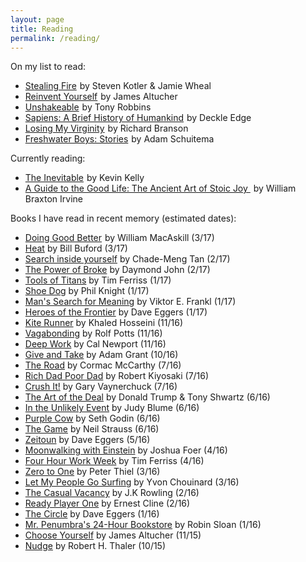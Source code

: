 ```yaml
---
layout: page
title: Reading
permalink: /reading/
---
```

On my list to read:
* <a target="_blank" href="https://www.amazon.com/gp/product/0062429655/ref=as_li_tl?ie=UTF8&camp=1789&creative=9325&creativeASIN=0062429655&linkCode=as2&tag=myblog06bf-20&linkId=f5e917dceacb4f2ad59e1bb0751ab2f9">Stealing Fire</a><img src="//ir-na.amazon-adsystem.com/e/ir?t=myblog06bf-20&l=am2&o=1&a=0062429655" width="1" height="1" border="0" alt="" style="border:none !important; margin:0px !important;" /> by Steven Kotler & Jamie Wheal
* <a target="_blank" href="https://www.amazon.com/gp/product/1541137132/ref=as_li_tl?ie=UTF8&camp=1789&creative=9325&creativeASIN=1541137132&linkCode=as2&tag=myblog06bf-20&linkId=a6d272e16a28eff6a4126e249fee1444">Reinvent Yourself</a><img src="//ir-na.amazon-adsystem.com/e/ir?t=myblog06bf-20&l=am2&o=1&a=1541137132" width="1" height="1" border="0" alt="" style="border:none !important; margin:0px !important;" /> by James Altucher
* <a target="_blank" href="https://www.amazon.com/gp/product/1501164589/ref=as_li_tl?ie=UTF8&camp=1789&creative=9325&creativeASIN=1501164589&linkCode=as2&tag=myblog06bf-20&linkId=107f2d96e599cf7ad9fdffcaeb90b32e">Unshakeable</a><img src="//ir-na.amazon-adsystem.com/e/ir?t=myblog06bf-20&l=am2&o=1&a=1501164589" width="1" height="1" border="0" alt="" style="border:none !important; margin:0px !important;" /> by Tony Robbins
* <a target="_blank" href="https://www.amazon.com/gp/product/0062316095/ref=as_li_tl?ie=UTF8&camp=1789&creative=9325&creativeASIN=0062316095&linkCode=as2&tag=myblog06bf-20&linkId=5198f9031abf6ce66f3521ae0677d28a">Sapiens: A Brief History of Humankind</a><img src="//ir-na.amazon-adsystem.com/e/ir?t=myblog06bf-20&l=am2&o=1&a=0062316095" width="1" height="1" border="0" alt="" style="border:none !important; margin:0px !important;" /> by Deckle Edge
* <a target="_blank" href="https://www.amazon.com/gp/product/0307720748/ref=as_li_tl?ie=UTF8&camp=1789&creative=9325&creativeASIN=0307720748&linkCode=as2&tag=myblog06bf-20&linkId=a78ce9a2a6e8ee07c3838b66f903d286">Losing My Virginity</a><img src="//ir-na.amazon-adsystem.com/e/ir?t=myblog06bf-20&l=am2&o=1&a=0307720748" width="1" height="1" border="0" alt="" style="border:none !important; margin:0px !important;" /> by Richard Branson
* <a target="_blank" href="https://www.amazon.com/gp/product/B00BBPW0WE/ref=as_li_tl?ie=UTF8&camp=1789&creative=9325&creativeASIN=B00BBPW0WE&linkCode=as2&tag=myblog06bf-20&linkId=ffa4b39078198a33793e0ef56f0d9801">Freshwater Boys: Stories</a><img src="//ir-na.amazon-adsystem.com/e/ir?t=myblog06bf-20&l=am2&o=1&a=B00BBPW0WE" width="1" height="1" border="0" alt="" style="border:none !important; margin:0px !important;" /> by Adam Schuitema

Currently reading:
* <a target="_blank" href="https://www.amazon.com/gp/product/0525428089/ref=as_li_tl?ie=UTF8&camp=1789&creative=9325&creativeASIN=0525428089&linkCode=as2&tag=myblog06bf-20&linkId=c1b436a6bcdf3adbb5c755092579e147">The Inevitable</a><img src="//ir-na.amazon-adsystem.com/e/ir?t=myblog06bf-20&l=am2&o=1&a=0525428089" width="1" height="1" border="0" alt="" style="border:none !important; margin:0px !important;" /> by Kevin Kelly
* <a target="_blank" href="https://www.amazon.com/gp/product/B011T71D4Y/ref=as_li_tl?ie=UTF8&camp=1789&creative=9325&creativeASIN=B011T71D4Y&linkCode=as2&tag=myblog06bf-20&linkId=3251db38c76da37dc0cd72c94422bab9">A Guide to the Good Life: The Ancient Art of Stoic Joy </a><img src="//ir-na.amazon-adsystem.com/e/ir?t=myblog06bf-20&l=am2&o=1&a=B011T71D4Y" width="1" height="1" border="0" alt="" style="border:none !important; margin:0px !important;" /> by William Braxton Irvine

Books I have read in recent memory (estimated dates):
* <a target="_blank" href="https://www.amazon.com/gp/product/B011T71D4Y/ref=as_li_tl?ie=UTF8&camp=1789&creative=9325&creativeASIN=B011T71D4Y&linkCode=as2&tag=myblog06bf-20&linkId=314b72e2502e1bd6f07855a8e6d2ba68">Doing Good Better</a><img src="//ir-na.amazon-adsystem.com/e/ir?t=myblog06bf-20&l=am2&o=1&a=B011T71D4Y" width="1" height="1" border="0" alt="" style="border:none !important; margin:0px !important;" /> by William MacAskill (3/17)
* [Heat](http://a.co/9vXZc0I) by Bill Buford (3/17)
* [Search inside yourself](http://a.co/dX2tBLE) by Chade-Meng Tan (2/17)
* [The Power of Broke](http://a.co/foZ4Tnw) by Daymond John (2/17)
* [Tools of Titans](http://a.co/7QZIslo) by Tim Ferriss (1/17)
* [Shoe Dog](http://a.co/iJIw2t2) by Phil Knight (1/17)
* [Man's Search for Meaning](http://a.co/cZYHtRs) by Viktor E. Frankl (1/17)
* [Heroes of the Frontier](http://a.co/bg5N89K) by Dave Eggers (1/17)
* [Kite Runner](http://a.co/7DjInFo) by Khaled Hosseini (11/16)
* [Vagabonding](http://a.co/9ER7RkB) by Rolf Potts (11/16)
* [Deep Work](http://a.co/ai87PZy) by Cal Newport (11/16)
* [Give and Take](http://a.co/9shirrU) by Adam Grant (10/16)
* [The Road](http://a.co/gBSmNX1) by Cormac McCarthy (7/16)
* [Rich Dad Poor Dad](http://a.co/iSE3dRo) by Robert Kiyosaki (7/16)
* [Crush It!](http://a.co/7ieLiAS) by Gary Vaynerchuck (7/16)
* [The Art of the Deal](http://a.co/fUCPjgc) by Donald Trump & Tony Shwartz (6/16)
* [In the Unlikely Event](http://a.co/1WkOPUc) by Judy Blume (6/16)
* [Purple Cow](http://a.co/27UCMBQ) by Seth Godin (6/16)
* [The Game]( http://a.co/fJj1Qn1) by Neil Strauss (6/16)
* [Zeitoun](http://a.co/2TyzQNi) by Dave Eggers (5/16)
* [Moonwalking with Einstein](http://a.co/61uIDcy) by Joshua Foer (4/16)
* [Four Hour Work Week](http://a.co/7hLUzuu) by Tim Ferriss (4/16)
* [Zero to One](http://a.co/6B3hGRN) by Peter Thiel (3/16)
* [Let My People Go Surfing](http://a.co/1vkjQGP) by Yvon Chouinard (3/16)
* [The Casual Vacancy](http://a.co/5tweTdq) by J.K Rowling (2/16)
* [Ready Player One](http://a.co/1d3cANC) by Ernest Cline (2/16)
* [The Circle](http://a.co/72YSMbO) by Dave Eggers (1/16)
* [Mr. Penumbra's 24-Hour Bookstore](http://a.co/0WSmI1I) by Robin Sloan (1/16)
* [Choose Yourself](http://a.co/8wpRhi8) by James Altucher (11/15)
* [Nudge](http://a.co/1GaAfDt) by Robert H. Thaler (10/15)
